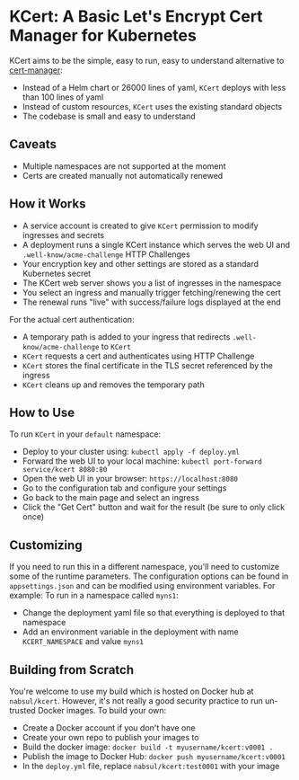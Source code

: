# KCert: A Basic Let's Encrypt Cert Manager for Kubernetes

KCert aims to be the simple, easy to run, easy to understand alternative to [cert-manager](https://github.com/jetstack/cert-manager):

- Instead of a Helm chart or 26000 lines of yaml, `KCert` deploys with less than 100 lines of yaml
- Instead of custom resources, `KCert` uses the existing standard objects
- The codebase is small and easy to understand

## Caveats

- Multiple namespaces are not supported at the moment
- Certs are created manually not automatically renewed

## How it Works

- A service account is created to give `KCert` permission to modify ingresses and secrets
- A deployment runs a single KCert instance which serves the web UI and `.well-know/acme-challenge` HTTP Challenges
- Your encryption key and other settings are stored as a standard Kubernetes secret
- The KCert web server shows you a list of ingresses in the namespace
- You select an ingress and manually trigger fetching/renewing the cert
- The renewal runs "live" with success/failure logs displayed at the end

For the  actual cert authentication:

- A temporary path is added to your ingress that redirects `.well-know/acme-challenge` to `KCert`
- `KCert` requests a cert and authenticates using HTTP Challenge
- `KCert` stores the final certificate in the TLS secret referenced by the ingress
- `KCert` cleans up and removes the temporary path

## How to Use

To run `KCert` in your `default` namespace:

- Deploy to your cluster using: `kubectl apply -f deploy.yml`
- Forward the web UI to your local machine: `kubectl port-forward service/kcert 8080:80`
- Open the web UI in your browser: `https://localhost:8080`
- Go to the configuration tab and configure your settings
- Go back to the main page and select an ingress
- Click the "Get Cert" button and wait for the result (be sure to only click once)

## Customizing

If you need to run this in a different namespace, you'll need to customize some of the runtime parameters.
The configuration options can be found in `appsettings.json` and can be modified using environment variables.
For example: To run in a namespace called `myns1`:

- Change the deployment yaml file so that everything is deployed to that namespace
- Add an environment variable in the deployment with name `KCERT_NAMESPACE` and value `myns1`

## Building from Scratch

You're welcome to use my build which is hosted on Docker hub at `nabsul/kcert`.
However, it's not really a good security practice to run un-trusted Docker images.
To build your own:

- Create a Docker account if you don't have one
- Create your own repo to publish your images to
- Build the docker image: `docker build -t myusername/kcert:v0001 .`
- Publish the image to Docker Hub: `docker push myusername/kcert:v0001`
- In the `deploy.yml` file, replace `nabsul/kcert:test0001` with your image
